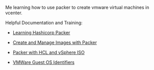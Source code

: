 
Me learning how to use packer to create vmware virtual machines in vcenter. 

Helpful Documentation and Training:

* [Learning Hashicorp Packer](https://www.linkedin.com/learning/learning-hashicorp-packer/)

* [Create and Manage Images with Packer](https://docs.joyent.com/public-cloud/api/hashicorp/packer)

* [Packer with HCL and vSphere ISO](https://github.com/tvories/packer-vsphere-hcl)

* [VMWare Guest OS Identifiers](https://code.vmware.com/apis/358/vsphere/doc/vim.vm.GuestOsDescriptor.GuestOsIdentifier.html)
